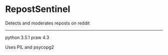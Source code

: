 # RepostSentinel
Detects and moderates reposts on reddit

---

python 3.5.1
praw 4.3

Uses PIL and psycopg2
